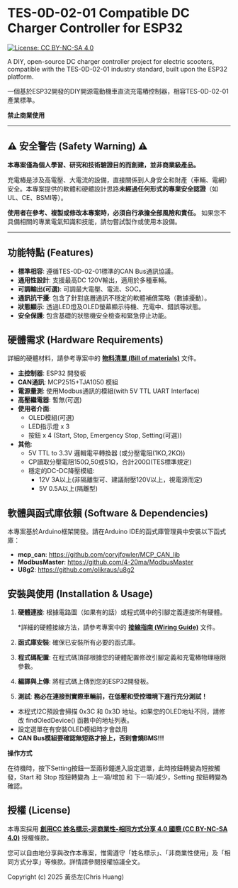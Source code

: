 # TES-0D-02-01 Compatible DC Charger Controller for ESP32

[![License: CC BY-NC-SA 4.0](https://img.shields.io/badge/License-CC%20BY--NC--SA%204.0-lightgrey.svg)](https://creativecommons.org/licenses/by-nc-sa/4.0/)

A DIY, open-source DC charger controller project for electric scooters, compatible with the TES-0D-02-01 industry standard, built upon the ESP32 platform.

一個基於ESP32開發的DIY開源電動機車直流充電樁控制器，相容TES-0D-02-01產業標準。

**禁止商業使用**

---

## ⚠️ 安全警告 (Safety Warning) ⚠️

**本專案僅為個人學習、研究和技術驗證目的而創建，並非商業級產品。**

充電樁是涉及高電壓、大電流的設備，直接關係到人身安全和財產（車輛、電網）安全。本專案提供的軟體和硬體設計思路**未經過任何形式的專業安全認證**（如UL、CE、BSMI等）。

**使用者在參考、複製或修改本專案時，必須自行承擔全部風險和責任。** 如果您不具備相關的專業電氣知識和技能，請勿嘗試製作或使用本設備。

---

## 功能特點 (Features)

*   **標準相容**: 遵循TES-0D-02-01標準的CAN Bus通訊協議。
*   **通用性設計**: 支援最高DC 120V輸出，適用於多種車輛。
*   **可調輸出(可選)**: 可調最大電壓、電流、SOC。
*   **通訊抗干擾**: 包含了針對底層通訊不穩定的軟體補償策略（數據擾動）。
*   **狀態顯示**: 透過LED燈及OLED螢幕顯示待機、充電中、錯誤等狀態。
*   **安全保護**: 包含基礎的狀態機安全檢查和緊急停止功能。

## 硬體需求 (Hardware Requirements)

詳細的硬體材料，請參考專案中的 **[物料清單 (Bill of materials)](BOM.md)** 文件。

*   **主控制器**: ESP32 開發板
*   **CAN通訊**: MCP2515+TJA1050 模組
*   **電源量測**: 使用Modbus通訊的模組(with 5V TTL UART Interface)
*   **高壓繼電器**: 暫無(可選) 
*   **使用者介面**:
    *   OLED模組(可選)   
    *   LED指示燈 x 3
    *   按鈕 x 4 (Start, Stop, Emergency Stop, Setting(可選))
*   **其他**:
    *   5V TTL to 3.3V 邏輯電平轉換器 (或分壓電阻(1KΩ,2KΩ))
    *   CP讀取分壓電阻150Ω,50或51Ω，合計200Ω(TES標準規定)
    *   穩定的DC-DC降壓模組:
        *   12V 3A以上(非隔離型可、建議耐壓120V以上，視電源而定)
        *   5V 0.5A以上(隔離型)
## 軟體與函式庫依賴 (Software & Dependencies)

本專案基於Arduino框架開發。請在Arduino IDE的函式庫管理員中安裝以下函式庫：

*   **mcp_can**: https://github.com/coryjfowler/MCP_CAN_lib
*   **ModbusMaster**: https://github.com/4-20ma/ModbusMaster
*   **U8g2**: https://github.com/olikraus/u8g2 
## 安裝與使用 (Installation & Usage)

1.  **硬體連接**: 根據電路圖（如果有的話）或程式碼中的引腳定義連接所有硬體。
   
    *詳細的硬體接線方法，請參考專案中的 **[接線指南 (Wiring Guide)](Wiring_Guide.md)** 文件。
    
2.  **函式庫安裝**: 確保已安裝所有必要的函式庫。
3.  **程式碼配置**: 在程式碼頂部根據您的硬體配置修改引腳定義和充電樁物理極限參數。
4.  **編譯與上傳**: 將程式碼上傳到您的ESP32開發板。
5.  **測試**: **務必在連接到實際車輛前，在低壓和受控環境下進行充分測試！**

*  本程式I2C預設會掃描 0x3C 和 0x3D 地址。如果您的OLED地址不同，請修改 findOledDevice() 函數中的地址列表。
*  設定選單在有安裝OLED模組時才會啟用
*  **CAN Bus模組要確認無短路才接上，否則會燒BMS!!!**
  
**操作方式**

在待機時，按下Setting按鈕一至兩秒鐘進入設定選單，此時按鈕轉變為短按觸發，Start 和 Stop 按鈕轉變為 上一項/增加 和 下一項/減少，Setting 按鈕轉變為 確認。

## 授權 (License)

本專案採用 **[創用CC 姓名標示-非商業性-相同方式分享 4.0 國際 (CC BY-NC-SA 4.0)](https://creativecommons.org/licenses/by-nc-sa/4.0/deed.zh_TW)** 授權條款。

您可以自由地分享與改作本專案，惟需遵守「姓名標示」、「非商業性使用」及「相同方式分享」等條款。詳情請參閱授權協議全文。

Copyright (c) 2025 黃丞左(Chris Huang)
